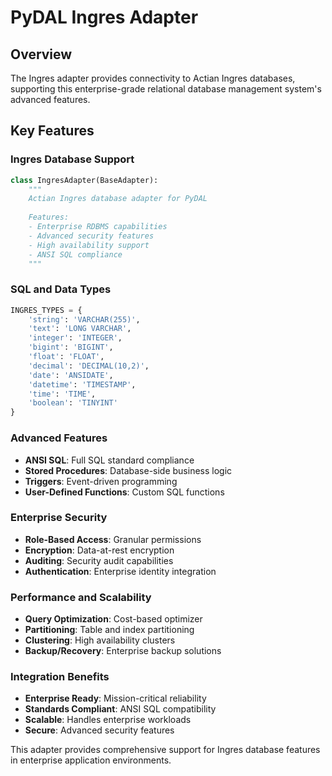 # PyDAL Ingres Adapter

## Overview
The Ingres adapter provides connectivity to Actian Ingres databases, supporting this enterprise-grade relational database management system's advanced features.

## Key Features

### Ingres Database Support
```python
class IngresAdapter(BaseAdapter):
    """
    Actian Ingres database adapter for PyDAL
    
    Features:
    - Enterprise RDBMS capabilities
    - Advanced security features
    - High availability support
    - ANSI SQL compliance
    """
```

### SQL and Data Types
```python
INGRES_TYPES = {
    'string': 'VARCHAR(255)',
    'text': 'LONG VARCHAR',
    'integer': 'INTEGER',
    'bigint': 'BIGINT',
    'float': 'FLOAT',
    'decimal': 'DECIMAL(10,2)',
    'date': 'ANSIDATE',
    'datetime': 'TIMESTAMP',
    'time': 'TIME',
    'boolean': 'TINYINT'
}
```

### Advanced Features
- **ANSI SQL**: Full SQL standard compliance
- **Stored Procedures**: Database-side business logic
- **Triggers**: Event-driven programming
- **User-Defined Functions**: Custom SQL functions

### Enterprise Security
- **Role-Based Access**: Granular permissions
- **Encryption**: Data-at-rest encryption
- **Auditing**: Security audit capabilities
- **Authentication**: Enterprise identity integration

### Performance and Scalability
- **Query Optimization**: Cost-based optimizer
- **Partitioning**: Table and index partitioning
- **Clustering**: High availability clusters
- **Backup/Recovery**: Enterprise backup solutions

### Integration Benefits
- **Enterprise Ready**: Mission-critical reliability
- **Standards Compliant**: ANSI SQL compatibility
- **Scalable**: Handles enterprise workloads
- **Secure**: Advanced security features

This adapter provides comprehensive support for Ingres database features in enterprise application environments.